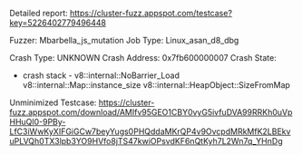 Detailed report: https://cluster-fuzz.appspot.com/testcase?key=5226402779496448

Fuzzer: Mbarbella_js_mutation
Job Type: Linux_asan_d8_dbg

Crash Type: UNKNOWN
Crash Address: 0x7fb600000007
Crash State:
  - crash stack -
  v8::internal::NoBarrier_Load
  v8::internal::Map::instance_size
  v8::internal::HeapObject::SizeFromMap
  

Unminimized Testcase: https://cluster-fuzz.appspot.com/download/AMIfv95GEO1CBY0vyG5ivfuDVA99RRKh0uVpHHuQl0-9PBy-LfC3iWwKyXIFGiGCw7beyYugs0PHQddaMKrQP4v9OvcpdMRkMfK2LBEkvuPLVQh0TX3lpb3YO9HVfo8jTS47kwiOPsvdKF6nQtKyh7L2Wn7q_YHnDg